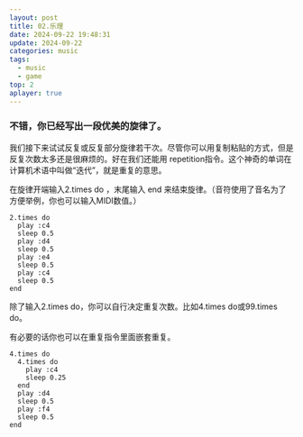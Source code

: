 ```yaml
---
layout: post
title: 02.乐理
date: 2024-09-22 19:48:31
update: 2024-09-22
categories: music
tags:
  - music
  - game
top: 2
aplayer: true
---
```



### 不错，你已经写出一段优美的旋律了。

我们接下来试试反复或反复部分旋律若干次。尽管你可以用复制粘贴的方式，但是反复次数太多还是很麻烦的。好在我们还能用 repetition指令。这个神奇的单词在计算机术语中叫做“迭代”，就是重复的意思。

在旋律开端输入2.times do ，末尾输入 end 来结束旋律。（音符使用了音名为了方便举例，你也可以输入MIDI数值。）


```
2.times do
  play :c4
  sleep 0.5
  play :d4
  sleep 0.5
  play :e4
  sleep 0.5
  play :c4
  sleep 0.5
end
```

除了输入2.times do，你可以自行决定重复次数。比如4.times do或99.times do。

有必要的话你也可以在重复指令里面嵌套重复。

```
4.times do
  4.times do
    play :c4
    sleep 0.25
  end
  play :d4
  sleep 0.5
  play :f4
  sleep 0.5
end
```
